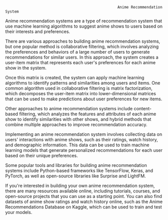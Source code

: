                                                       Anime Recommendation System
Anime recommendation systems are a type of recommendation system that use machine learning algorithms to suggest anime shows to users based on their interests and preferences.

There are various approaches to building anime recommendation systems, but one popular method is collaborative filtering, which involves analyzing the preferences and behaviors of a large number of users to generate recommendations for similar users. In this approach, the system creates a user-item matrix that represents each user's preferences for each anime show in the system.

Once this matrix is created, the system can apply machine learning algorithms to identify patterns and similarities among users and items. One common algorithm used in collaborative filtering is matrix factorization, which decomposes the user-item matrix into lower-dimensional matrices that can be used to make predictions about user preferences for new items.

Other approaches to anime recommendation systems include content-based filtering, which analyzes the features and attributes of each anime show to identify similarities with other shows, and hybrid methods that combine multiple approaches to improve recommendation accuracy.

Implementing an anime recommendation system involves collecting data on users' interactions with anime shows, such as their ratings, watch history, and demographic information. This data can be used to train machine learning models that generate personalized recommendations for each user based on their unique preferences.

Some popular tools and libraries for building anime recommendation systems include Python-based frameworks like TensorFlow, Keras, and PyTorch, as well as open-source libraries like Surprise and LightFM.

If you're interested in building your own anime recommendation system, there are many resources available online, including tutorials, courses, and open-source projects that you can use as a starting point. You can also find datasets of anime show ratings and watch history online, such as the Anime Recommendations Database on Kaggle, which can be used to train and test your models.                                                      
